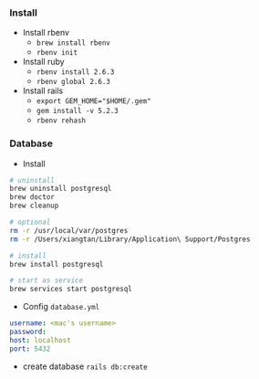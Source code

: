 ### Install
- Install rbenv 
  - `brew install rbenv`
  - `rbenv init`
- Install ruby 
  - `rbenv install 2.6.3`
  - `rbenv global 2.6.3`
- Install rails 
  - `export GEM_HOME="$HOME/.gem"`
  - `gem install -v 5.2.3`
  - `rbenv rehash`
### Database
- Install
```sh
# uninstall
brew uninstall postgresql
brew doctor
brew cleanup

# optional
rm -r /usr/local/var/postgres
rm -r /Users/xiangtan/Library/Application\ Support/Postgres

# install
brew install postgresql

# start as service
brew services start postgresql
```
- Config `database.yml`
```yaml
username: <mac's username>
password:
host: localhost
port: 5432
```
- create database `rails db:create`
